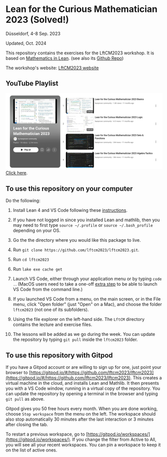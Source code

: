 Lean for the Curious Mathematician 2023 (Solved!)
=======================================
Düsseldorf, 4-8 Sep. 2023

Updated, Oct. 2024

This repository contains the exercises for the LftCM2023 workshop. It is based on
[Mathematics in Lean](https://leanprover-community.github.io/mathematics_in_lean/).
(see also its [Github Repo](https://github.com/leanprover-community/mathematics_in_lean))

The workshop's website: [LftCM2023 website](https://lftcm2023.github.io/)

## YouTube Playlist

![YouTube Playlist Thumbnail](images/playlist_thumbnail.png)
[Click here](https://www.youtube.com/playlist?list=PLlF-CfQhukNn7xEbfL38eLgkveyk9_myQ).

## To use this repository on your computer

Do the following:

1. Install Lean 4 and VS Code following
   these [instructions](https://leanprover-community.github.io/get_started.html).

2. If you have not logged in since you installed Lean and mathlib, then you may need to first type `source ~/.profile` or `source ~/.bash_profile` depending on your OS.

3. Go the the directory where you would like this package to live.

4. Run `git clone https://github.com/lftcm2023/lftcm2023.git`.

5. Run `cd lftcm2023`

6. Run `lake exe cache get`

7. Launch VS Code, either through your application menu or by typing `code .`. (MacOS users need to take a one-off [extra step](https://code.visualstudio.com/docs/setup/mac#_launching-from-the-command-line) to be able to launch VS Code from the command line.)

8. If you launched VS Code from a menu, on the main screen, or in the File menu, click "Open folder" (just "Open" on a Mac), and choose the folder `lftcm2023` (not one of its subfolders).

9. Using the file explorer on the left-hand side. The `LftCM` directory contains the lecture and exercise files.

10. The lessons will be added as we go during the week. You can update the repository by typing
   `git pull` inside the `lftcm2023` folder.



## To use this repository with Gitpod

If you have a Gitpod account or are willing to sign up for one,
just point your browser to [https://gitpod.io/#/https://github.com/lftcm2023/lftcm2023](https://gitpod.io/#/https://github.com/lftcm2023/lftcm2023).
This creates a virtual machine in the cloud,
and installs Lean and Mathlib.
It then presents you with a VS Code window, running in a virtual
copy of the repository.
You can update the repository by opening a terminal in the browser
and typing `git pull` as above.

Gitpod gives you 50 free hours every month.
When you are done working, choose `Stop workspace` from the menu on the left.
The workspace should also stop automatically
30 minutes after the last interaction or 3 minutes after closing the tab.

To restart a previous workspace, go to [https://gitpod.io/workspaces/](https://gitpod.io/workspaces/).
If you change the filter from Active to All, you will see all your recent workspaces. You can pin a workspace to keep it on the list of active ones.
